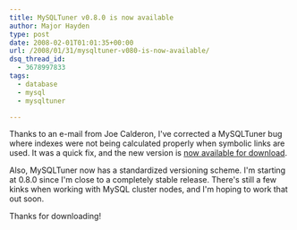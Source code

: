 ```yaml
---
title: MySQLTuner v0.8.0 is now available
author: Major Hayden
type: post
date: 2008-02-01T01:01:35+00:00
url: /2008/01/31/mysqltuner-v080-is-now-available/
dsq_thread_id:
  - 3678997833
tags:
  - database
  - mysql
  - mysqltuner

---
```

Thanks to an e-mail from Joe Calderon, I've corrected a MySQLTuner bug where indexes were not being calculated properly when symbolic links are used. It was a quick fix, and the new version is [now available for download][1].

Also, MySQLTuner now has a standardized versioning scheme. I'm starting at 0.8.0 since I'm close to a completely stable release. There's still a few kinks when working with MySQL cluster nodes, and I'm hoping to work that out soon.

Thanks for downloading!

 [1]: http://mysqltuner.com/
